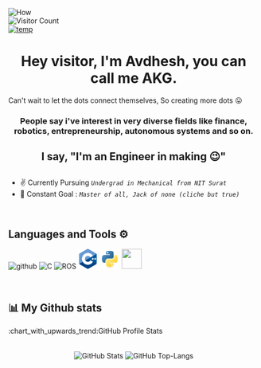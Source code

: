 ![How](https://forthebadge.com/images/badges/built-by-DEVELOPERS.svg)  <br/>
 ![Visitor Count](https://profile-counter.glitch.me/{akg-codes}/count.svg) <br/>
 <a href="">
  <img src="https://d2fltix0v2e0sb.cloudfront.net/dev-badge.svg" alt="temp" width="50">
</a>

      
### <h1 align="center">Hey visitor, I'm Avdhesh, you can call me AKG.
  Can't wait to let the dots connect themselves, So creating more dots &#128539;</h1>
 
#### <h3 align="center">People say i've interest in very diverse fields like finance, robotics, entrepreneurship, autonomous systems and so on. <h3/>
#### <h2 align="center">I say, "I'm an Engineer in making &#128521;"<h2/>
- ✌️ Currently Pursuing *`Undergrad in Mechanical from NIT Surat`*
- 🎯 Constant Goal : *`Master of all, Jack of none (cliche but true) `*
    
<br/>

 ## Languages and Tools ⚙
<p align="left">
  <a>  
  <a> <img src="https://raw.githubusercontent.com/jmnote/z-icons/master/svg/github.svg" alt="github" width="40" height="40"/> </a> <a> <img src="https://raw.githubusercontent.com/devicons/devicon/master/icons/c.svg" alt="C" width="40" height="40"/> </a><a> <img src="https://toton95.github.io/assets/img/posts/ros_gopro_driver_6.jpg" alt="ROS" width="40" height="40"/> </a> <a> <img src="https://raw.githubusercontent.com/devicons/devicon/master/icons/cplusplus/cplusplus-original.svg" alt="cplusplus" width="40" height="40"/> </a>  <a> <img src="https://raw.githubusercontent.com/devicons/devicon/master/icons/python/python-original.svg" alt="python" width="40" height="40"/> </a> <a> <img  width="40" height="40" src="https://img.icons8.com/color/48/000000/visual-studio-code-2019.png"/> </a>
 </p>
 
 <br/>

<!-- <p align="center">
<img src="https://github-readme-stats.vercel.app/api?username=akg-codes&show_icons=true&theme=dracula" alt="akg-codes" />
</p>

 <p align="center">
<img src="https://github-readme-stats.vercel.app/api/top-langs/?username=akg-codes&theme=dracula&layout=compact" alt="akg-codes" />
</p> -->

## 📊 My Github stats


  <summary>:chart_with_upwards_trend:GitHub Profile Stats</summary>
  <br/>
<p align="center">
  <img src="https://github-readme-stats.vercel.app/api?username=akg-codes&show_icons=true&theme=chartreuse-dark" alt="GitHub Stats" align="center" width="48%" />
  <img src="https://github-readme-stats.vercel.app/api/top-langs/?username=akg-codes&layout=compact&theme=chartreuse-dark&langs_count=6" alt="GitHub Top-Langs" align="center" width="40%" />
 </p>
